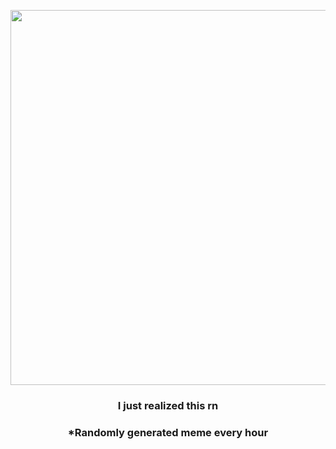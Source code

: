 <p align="center">
        <img src="https://i.redd.it/sjag0wjsadw81.jpg" width="600" height="600">
        </p>
        <h3 align="center">I just realized this rn</h3>
        <h3 align="center">*Randomly generated meme every hour</h3>
    